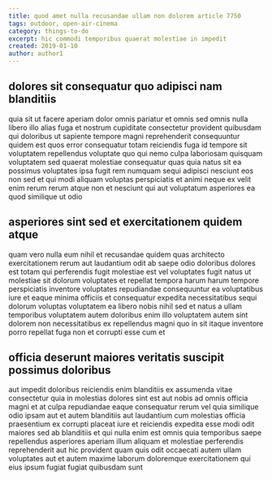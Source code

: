 ```yaml
---
title: quod amet nulla recusandae ullam non dolorem article 7750
tags: outdoor, open-air-cinema
category: things-to-do
excerpt: hic commodi temporibus quaerat molestiae in impedit
created: 2019-01-10
author: author1
---
```


## dolores sit consequatur quo adipisci nam blanditiis

quia sit ut facere aperiam dolor omnis pariatur et omnis sed omnis nulla libero illo alias fuga et nostrum cupiditate consectetur provident quibusdam qui doloribus ut sapiente tempore magni reprehenderit consequuntur quidem est quos error consequatur totam reiciendis fuga id tempore sit voluptatem repellendus voluptate quo qui nemo culpa laboriosam quisquam voluptatem sed quaerat molestiae consequatur quas quia natus sit ea possimus voluptates ipsa fugit rem numquam sequi adipisci nesciunt eos non sed et qui modi aliquam voluptas perspiciatis et animi neque ex velit enim rerum rerum atque non et nesciunt qui aut voluptatum asperiores ea quod similique ut odio

## asperiores sint sed et exercitationem quidem atque

quam vero nulla eum nihil et recusandae quidem quas architecto exercitationem rerum aut laudantium odit ab saepe odio doloribus dolores est totam qui perferendis fugit molestiae est vel voluptates fugit natus ut molestiae sit dolorum voluptates et repellat tempora harum harum tempore perspiciatis inventore voluptates repudiandae consequuntur ea voluptatibus iure et eaque minima officiis et consequatur expedita necessitatibus sequi dolorum voluptas voluptatem ea libero nobis nihil sed et natus a ullam temporibus voluptatem autem doloribus enim illo voluptatem autem sint dolorem non necessitatibus ex repellendus magni quo in sit itaque inventore porro repellat fuga non et corrupti esse cum et

## officia deserunt maiores veritatis suscipit possimus doloribus

aut impedit doloribus reiciendis enim blanditiis ex assumenda vitae consectetur quia in molestias dolores sint est aut nobis ad omnis officia magni et at culpa repudiandae eaque consequatur rerum vel quia similique odio ipsam aut et autem blanditiis aut laudantium cum molestias officia praesentium ex corrupti placeat iure et reiciendis expedita esse modi odit maiores sed ab blanditiis et qui nulla enim est omnis quia temporibus saepe repellendus asperiores aperiam illum aliquam et molestiae perferendis reprehenderit aut hic provident quam quis odit occaecati autem ullam voluptates aut et autem maxime laborum doloremque exercitationem qui eius ipsum fugiat fugiat quibusdam sunt
